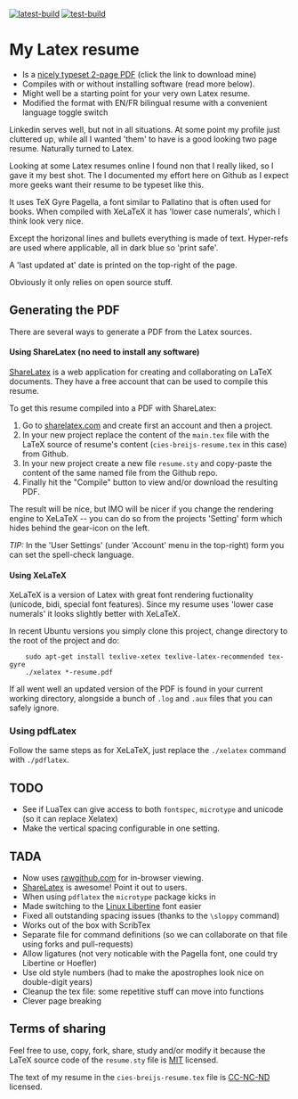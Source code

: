 [![latest-build](https://github.com/noxouille/resume/actions/workflows/latest-build.yml/badge.svg)](https://github.com/noxouille/resume/actions/workflows/latest-build.yml)
[![test-build](https://github.com/noxouille/resume/actions/workflows/test-build.yml/badge.svg?branch=test-build)](https://github.com/noxouille/resume/actions/workflows/test-build.yml)

# My Latex resume

 * Is a [nicely typeset 2-page PDF](https://rawgithub.com/cies/resume/master/cies-breijs-resume.pdf) (click the link to download mine)
 * Compiles with or without installing software (read more below).
 * Might well be a starting point for your very own Latex resume.
 * Modified the format with EN/FR bilingual resume with a convenient language toggle switch

Linkedin serves well, but not in all situations.  At some point my profile
just cluttered up, while all I wanted 'them' to have is a good looking
two page resume.  Naturally turned to Latex.

Looking at some Latex resumes online I found non that I really liked, so
I gave it my best shot.  The I documented my effort here on Github as I
expect more geeks want their resume to be typeset like this.

It uses TeX Gyre Pagella, a font similar to Pallatino that is often used for
books.  When compiled with XeLaTeX it has 'lower case numerals', which I
think look very nice.

Except the horizonal lines and bullets everything is made of text.
Hyper-refs are used where applicable, all in dark blue so 'print safe'.

A 'last updated at' date is printed on the top-right of the page.

Obviously it only relies on open source stuff.



## Generating the PDF

There are several ways to generate a PDF from the Latex sources.


#### Using ShareLatex (no need to install any software)

[ShareLatex](http://www.sharelatex.com) is a web application for creating
and collaborating on LaTeX documents.  They have a free account that
can be used to compile this resume.

To get this resume compiled into a PDF with ShareLatex:

  1. Go to [sharelatex.com](http://www.sharelatex.com) and create first an account and then a project.
  2. In your new project replace the content of the `main.tex` file with the LaTeX source of resume's content (`cies-breijs-resume.tex` in this case) from Github.
  3. In your new project create a new file `resume.sty` and copy-paste
     the content of the same named file from the Github repo.
  4. Finally hit the "Compile" button to view and/or download the resulting PDF.

The result will be nice, but IMO will be nicer if you change the
rendering engine to XeLaTeX -- you can do so from the projects 'Setting' form
which hides behind the gear-icon on the left.

*TIP:* In the 'User Settings' (under 'Account' menu in the top-right) form you can set the spell-check language.


#### Using XeLaTeX

XeLaTeX is a version of Latex with great font rendering fuctionality (unicode, bidi,
special font features).  Since my resume uses 'lower case numerals' it
looks slightly better with XeLaTeX.

In recent Ubuntu versions you simply clone this project, change
directory to the root of the project and do:

        sudo apt-get install texlive-xetex texlive-latex-recommended tex-gyre
        ./xelatex *-resume.pdf

If all went well an updated version of the PDF is found in your current
working directory, alongside a bunch of `.log` and `.aux` files that
you can safely ignore.


### Using pdfLatex

Follow the same steps as for XeLaTeX, just replace the `./xelatex`
command with `./pdflatex`.



## TODO

  * See if LuaTex can give access to both `fontspec`, `microtype` and unicode (so it can replace Xelatex)
  * Make the vertical spacing configurable in one setting.


## TADA

  * Now uses [rawgithub.com](http://rawgithub.com) for in-browser viewing.
  * [ShareLatex](http://sharelatex.com) is awesome! Point it out to users.
  * When using `pdflatex` the `microtype` package kicks in
  * Made switching to the [Linux Libertine](http://www.linuxlibertine.org) font easier
  * Fixed all outstanding spacing issues (thanks to the `\sloppy` command)
  * Works out of the box with ScribTex
  * Separate file for command definitions (so we can collaborate on that file using forks and pull-requests)
  * Allow ligatures (not very noticable with the Pagella font, one could try Libertine or Hoefler)
  * Use old style numbers (had to make the apostrophes look nice on double-digit years)
  * Cleanup the tex file: some repetitive stuff can move into functions
  * Clever page breaking


## Terms of sharing

Feel free to use, copy, fork, share, study and/or modify it because the LaTeX source code of the `resume.sty` file is [MIT](http://en.wikipedia.org/wiki/MIT_License) licensed.

The text of my resume in the `cies-breijs-resume.tex` file is [CC-NC-ND](http://creativecommons.org/licenses/by-nc-nd/3.0/) licensed.



